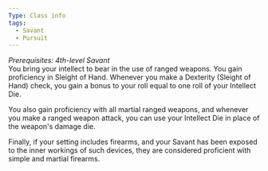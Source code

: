 ```yaml
---
Type: Class info
tags:
  - Savant
  - Pursuit
---
```

_Prerequisites: 4th-level Savant_  
You bring your intellect to bear in the use of ranged weapons. You gain proficiency in Sleight of Hand. Whenever you make a Dexterity (Sleight of Hand) check, you gain a bonus to your roll equal to one roll of your Intellect Die.

You also gain proficiency with all martial ranged weapons, and whenever you make a ranged weapon attack, you can use your Intellect Die in place of the weapon's damage die.

Finally, if your setting includes firearms, and your Savant has been exposed to the inner workings of such devices, they are considered proficient with simple and martial firearms.